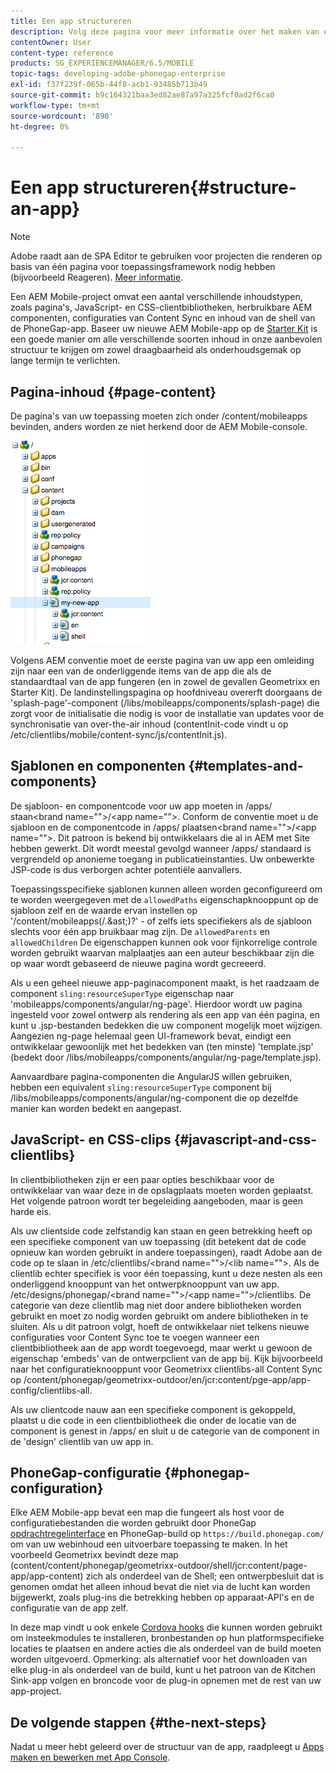 ```yaml
---
title: Een app structureren
description: Volg deze pagina voor meer informatie over het maken van een structuur van een app. Op deze pagina wordt beschreven hoe u sjablonen en componenten kunt structureren, samen met informatie over JavaScript en CSS-clips.
contentOwner: User
content-type: reference
products: SG_EXPERIENCEMANAGER/6.5/MOBILE
topic-tags: developing-adobe-phonegap-enterprise
exl-id: f37f239f-065b-44f8-acb1-93485b713b49
source-git-commit: b9c164321baa3ed82ae87a97a325fcf0ad2f6ca0
workflow-type: tm+mt
source-wordcount: '890'
ht-degree: 0%

---
```


# Een app structureren{#structure-an-app}

>[!NOTE]
>
>Adobe raadt aan de SPA Editor te gebruiken voor projecten die renderen op basis van één pagina voor toepassingsframework nodig hebben (bijvoorbeeld Reageren). [Meer informatie](/help/sites-developing/spa-overview.md).

Een AEM Mobile-project omvat een aantal verschillende inhoudstypen, zoals pagina&#39;s, JavaScript- en CSS-clientbibliotheken, herbruikbare AEM componenten, configuraties van Content Sync en inhoud van de shell van de PhoneGap-app. Baseer uw nieuwe AEM Mobile-app op de [Starter Kit](https://github.com/Adobe-Marketing-Cloud-Apps/aem-phonegap-starter-kit) is een goede manier om alle verschillende soorten inhoud in onze aanbevolen structuur te krijgen om zowel draagbaarheid als onderhoudsgemak op lange termijn te verlichten.

## Pagina-inhoud {#page-content}

De pagina&#39;s van uw toepassing moeten zich onder /content/mobileapps bevinden, anders worden ze niet herkend door de AEM Mobile-console.

![chlimage_1-52](assets/chlimage_1-52.png)

Volgens AEM conventie moet de eerste pagina van uw app een omleiding zijn naar een van de onderliggende items van de app die als de standaardtaal van de app fungeren (en in zowel de gevallen Geometrixx en Starter Kit). De landinstellingspagina op hoofdniveau overerft doorgaans de &#39;splash-page&#39;-component (/libs/mobileapps/components/splash-page) die zorgt voor de initialisatie die nodig is voor de installatie van updates voor de synchronisatie van over-the-air inhoud (contentInit-code vindt u op /etc/clientlibs/mobile/content-sync/js/contentInit.js).

## Sjablonen en componenten {#templates-and-components}

De sjabloon- en componentcode voor uw app moeten in /apps/ staan&lt;brand name=&quot;&quot;>/&lt;app name=&quot;&quot;>. Conform de conventie moet u de sjabloon en de componentcode in /apps/ plaatsen&lt;brand name=&quot;&quot;>/&lt;app name=&quot;&quot;>. Dit patroon is bekend bij ontwikkelaars die al in AEM met Site hebben gewerkt. Dit wordt meestal gevolgd wanneer /apps/ standaard is vergrendeld op anonieme toegang in publicatieinstanties. Uw onbewerkte JSP-code is dus verborgen achter potentiële aanvallers.

Toepassingsspecifieke sjablonen kunnen alleen worden geconfigureerd om te worden weergegeven met de `allowedPaths` eigenschapknooppunt op de sjabloon zelf en de waarde ervan instellen op &#39;/content/mobileapps(/.&amp;ast;)?&#39; - of zelfs iets specifiekers als de sjabloon slechts voor één app bruikbaar mag zijn. De `allowedParents` en `allowedChildren` De eigenschappen kunnen ook voor fijnkorrelige controle worden gebruikt waarvan malplaatjes aan een auteur beschikbaar zijn die op waar wordt gebaseerd de nieuwe pagina wordt gecreeerd.

Als u een geheel nieuwe app-paginacomponent maakt, is het raadzaam de component `sling:resourceSuperType` eigenschap naar &#39;mobileapps/components/angular/ng-page&#39;. Hierdoor wordt uw pagina ingesteld voor zowel ontwerp als rendering als een app van één pagina, en kunt u .jsp-bestanden bedekken die uw component mogelijk moet wijzigen. Aangezien ng-page helemaal geen UI-framework bevat, eindigt een ontwikkelaar gewoonlijk met het bedekken van (ten minste) &#39;template.jsp&#39; (bedekt door /libs/mobileapps/components/angular/ng-page/template.jsp).

Aanvaardbare pagina-componenten die AngularJS willen gebruiken, hebben een equivalent `sling:resourceSuperType` component bij /libs/mobileapps/components/angular/ng-component die op dezelfde manier kan worden bedekt en aangepast.

## JavaScript- en CSS-clips {#javascript-and-css-clientlibs}

In clientbibliotheken zijn er een paar opties beschikbaar voor de ontwikkelaar van waar deze in de opslagplaats moeten worden geplaatst. Het volgende patroon wordt ter begeleiding aangeboden, maar is geen harde eis.

Als uw clientside code zelfstandig kan staan en geen betrekking heeft op een specifieke component van uw toepassing (dit betekent dat de code opnieuw kan worden gebruikt in andere toepassingen), raadt Adobe aan de code op te slaan in /etc/clientlibs/&lt;brand name=&quot;&quot;>/&lt;lib name=&quot;&quot;>. Als de clientlib echter specifiek is voor één toepassing, kunt u deze nesten als een onderliggend knooppunt van het ontwerpknooppunt van uw app. /etc/designs/phonegap/&lt;brand name=&quot;&quot;>/&lt;app name=&quot;&quot;>/clientlibs. De categorie van deze clientlib mag niet door andere bibliotheken worden gebruikt en moet zo nodig worden gebruikt om andere bibliotheken in te sluiten. Als u dit patroon volgt, hoeft de ontwikkelaar niet telkens nieuwe configuraties voor Content Sync toe te voegen wanneer een clientbibliotheek aan de app wordt toegevoegd, maar werkt u gewoon de eigenschap &#39;embeds&#39; van de ontwerpclient van de app bij. Kijk bijvoorbeeld naar het configuratieknooppunt voor Geometrixx clientlibs-all Content Sync op /content/phonegap/geometrixx-outdoor/en/jcr:content/pge-app/app-config/clientlibs-all.

Als uw clientcode nauw aan een specifieke component is gekoppeld, plaatst u die code in een clientbibliotheek die onder de locatie van de component is genest in /apps/ en sluit u de categorie van de component in de &#39;design&#39; clientlib van uw app in.

## PhoneGap-configuratie {#phonegap-configuration}

Elke AEM Mobile-app bevat een map die fungeert als host voor de configuratiebestanden die worden gebruikt door PhoneGap [opdrachtregelinterface](https://github.com/phonegap/phonegap-cli) en PhoneGap-build op `https://build.phonegap.com/` om van uw webinhoud een uitvoerbare toepassing te maken. In het voorbeeld Geometrixx bevindt deze map (content/content/phonegap/geometrixx-outdoor/shell/jcr:content/page-app/app-content) zich als onderdeel van de Shell; een ontwerpbesluit dat is genomen omdat het alleen inhoud bevat die niet via de lucht kan worden bijgewerkt, zoals plug-ins die betrekking hebben op apparaat-API&#39;s en de configuratie van de app zelf.

In deze map vindt u ook enkele [Cordova hooks](https://cordova.apache.org/docs/en/dev/guide/appdev/hooks/index.html#Hooks%20Guide) die kunnen worden gebruikt om insteekmodules te installeren, bronbestanden op hun platformspecifieke locaties te plaatsen en andere acties die als onderdeel van de build moeten worden uitgevoerd. Opmerking: als alternatief voor het downloaden van elke plug-in als onderdeel van de build, kunt u het patroon van de Kitchen Sink-app volgen en broncode voor de plug-in opnemen<!-- THIS URL IS 404 (https://github.com/blefebvre/aem-phonegap-kitchen-sink/tree/master/content/src/main/content/jcr_root/content/phonegap/kitchen-sink/shell/_jcr_content/pge-app/app-content/phonegap/plugins) --> met de rest van uw app-project.

## De volgende stappen {#the-next-steps}

Nadat u meer hebt geleerd over de structuur van de app, raadpleegt u [Apps maken en bewerken met App Console](/help/mobile/phonegap-apps-console.md).
